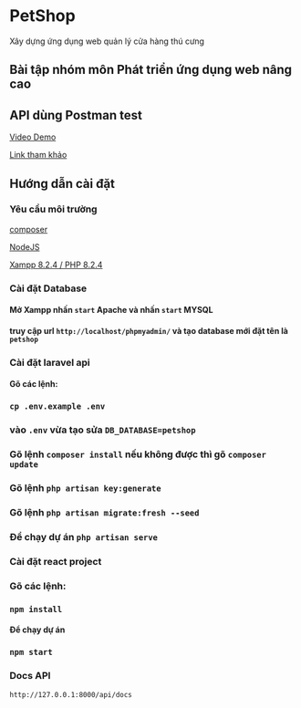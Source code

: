 # PetShop

Xây dựng ứng dụng web quản lý cửa hàng thú cưng

## Bài tập nhóm môn Phát triển ứng dụng web nâng cao

## API dùng Postman test

[Video Demo](https://www.youtube.com/watch?v=eXgQm2_3Ct4&t=216s&ab_channel=%C4%90o%C3%A0nQuangHuy)

[Link tham khảo](https://www.petshopdalat.vn/)

## Hướng dẫn cài đặt

### Yêu cầu môi trường

[composer](https://getcomposer.org/download/)

[NodeJS](https://nodejs.org/en)

[Xampp 8.2.4 / PHP 8.2.4](https://www.apachefriends.org/download.html)

### Cài đặt Database

#### Mở Xampp nhấn `start` Apache và nhấn `start` MYSQL

#### truy cập url `http://localhost/phpmyadmin/` và tạo database mới đặt tên là `petshop`

### Cài đặt laravel api

#### Gõ các lệnh:

### `cp .env.example .env`

### vào `.env` vừa tạo sửa `DB_DATABASE=petshop`

### Gõ lệnh `composer install` nếu không được thì gõ `composer update`

### Gõ lệnh `php artisan key:generate`

### Gõ lệnh `php artisan migrate:fresh --seed`

### Để chạy dự án `php artisan serve`

### Cài đặt react project

### Gõ các lệnh:

### `npm install`

#### Để chạy dự án

### `npm start`

### Docs API

`http://127.0.0.1:8000/api/docs`
